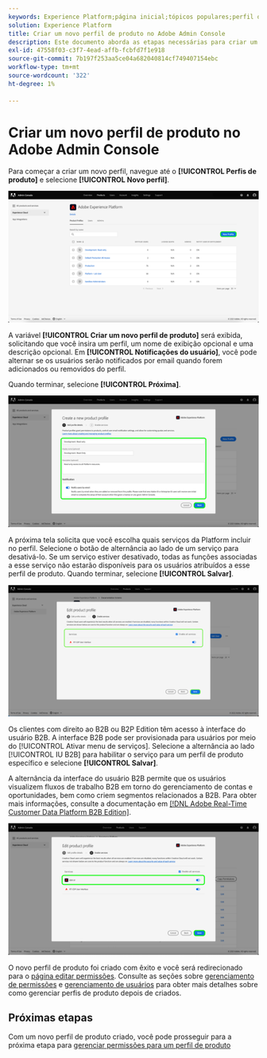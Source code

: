 ```yaml
---
keywords: Experience Platform;página inicial;tópicos populares;perfil de produto
solution: Experience Platform
title: Criar um novo perfil de produto no Adobe Admin Console
description: Este documento aborda as etapas necessárias para criar um novo perfil de produto no Adobe Admin Console. Para começar a criar um novo perfil, navegue até a guia Perfis de produto e clique em Novo perfil.
exl-id: 47558f03-c3f7-4ead-affb-fcbfd7f1e918
source-git-commit: 7b197f253aa5ce04a682040814cf749407154ebc
workflow-type: tm+mt
source-wordcount: '322'
ht-degree: 1%

---
```


# Criar um novo perfil de produto no Adobe Admin Console

Para começar a criar um novo perfil, navegue até o **[!UICONTROL Perfis de produto]** e selecione **[!UICONTROL Novo perfil]**.

![novo perfil](../images/new-profile.png)

A variável **[!UICONTROL Criar um novo perfil de produto]** será exibida, solicitando que você insira um perfil, um nome de exibição opcional e uma descrição opcional. Em **[!UICONTROL Notificações do usuário]**, você pode alternar se os usuários serão notificados por email quando forem adicionados ou removidos do perfil.

Quando terminar, selecione **[!UICONTROL Próxima]**.

![create-new-product-profile](../images/create-new-product-profile.png)

A próxima tela solicita que você escolha quais serviços da Platform incluir no perfil. Selecione o botão de alternância ao lado de um serviço para desativá-lo. Se um serviço estiver desativado, todas as funções associadas a esse serviço não estarão disponíveis para os usuários atribuídos a esse perfil de produto. Quando terminar, selecione **[!UICONTROL Salvar]**.

![enable-services](../images/enable-services.png)

Os clientes com direito ao B2B ou B2P Edition têm acesso à interface do usuário B2B. A interface B2B pode ser provisionada para usuários por meio do [!UICONTROL Ativar menu de serviços]. Selecione a alternância ao lado [!UICONTROL IU B2B] para habilitar o serviço para um perfil de produto específico e selecione **[!UICONTROL Salvar]**.

A alternância da interface do usuário B2B permite que os usuários visualizem fluxos de trabalho B2B em torno do gerenciamento de contas e oportunidades, bem como criem segmentos relacionados a B2B. Para obter mais informações, consulte a documentação em [[!DNL Adobe Real-Time Customer Data Platform B2B Edition]](../../rtcdp/b2b-overview.md).

![enable-b2b](../images/enable-b2b.png)

O novo perfil de produto foi criado com êxito e você será redirecionado para o [página editar permissões](#edit-permissions). Consulte as seções sobre [gerenciamento de permissões](#manage-permissions-for-a-product-profile) e [gerenciamento de usuários](#manage-users-for-a-product-profile) para obter mais detalhes sobre como gerenciar perfis de produto depois de criados.

## Próximas etapas

Com um novo perfil de produto criado, você pode prosseguir para a próxima etapa para [gerenciar permissões para um perfil de produto](permissions.md)
